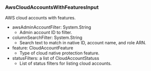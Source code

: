 ### AwsCloudAccountsWithFeaturesInput
AWS cloud accounts with features.

- awsAdminAccountFilter: System.String
  - Admin account ID to filter.
- columnSearchFilter: System.String
  - Search text to match in native ID, account name, and role ARN.
- feature: CloudAccountFeature
  - Type of cloud native protection feature.
- statusFilters: a list of CloudAccountStatuss
  - List of status filters for listing cloud accounts.
